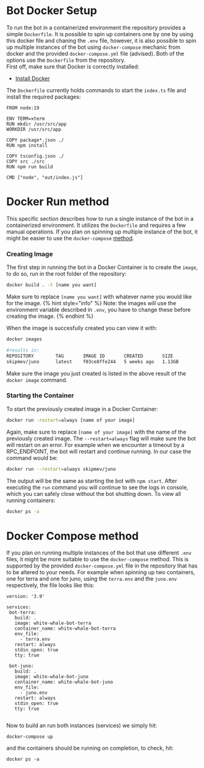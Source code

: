 <!-- Docs for docker deployment arbitrage bot -->
# Bot Docker Setup
To run the bot in a containerized environment the repository provides a simple `Dockerfile`. It is possible to spin up containers one by one by using this docker file and chaning the `.env` file, however, it is also possible to spin up multiple instances of the bot using `docker-compose` mechanic from docker and the provided `docker-compose.yml` file (advised). Both of the options use the `Dockerfile` from the repository. </br>
First off, make sure that Docker is correctly installed:
*   [Install Docker](https://docs.docker.com/get-docker/)

The `Dockerfile` currently holds commands to start the `index.ts` file and install the required packages:
```docker
FROM node:19

ENV TERM=xterm
RUN mkdir /usr/src/app
WORKDIR /usr/src/app

COPY package*.json ./
RUN npm install

COPY tsconfig.json ./
COPY src ./src
RUN npm run build

CMD ["node", "out/index.js"]
```
# Docker Run method
This specific section describes how to run a single instance of the bot in a containerized environment. It utilizes the `Dockerfile` and requires a few manual operations. If you plan on spinning up multiple instance of the bot, it might be easier to use the `docker-compose` [method](#docker-compose-method).
### Creating Image
The first step in running the bot in a Docker Container is to create the `image`, to do so, run in the root folder of the repository:
```bash
docker build . -t [name you want]
```
Make sure to replace `[name you want]` with whatever name you would like for the image. 
{% hint style="info" %}
Note: the images will use the environment variable described in `.env`, you have to change these before creating the image.
{% endhint %}

When the image is succesfully created you can view it with:
```bash
docker images

#results in:
REPOSITORY        TAG       IMAGE ID       CREATED       SIZE
skipmev/juno      latest    f03ce8ffe244   5 weeks ago   1.13GB
```

Make sure the image you just created is listed in the above result of the `docker image` command. 

### Starting the Container
To start the previously created image in a Docker Container:
```bash
docker run -restart=always [name of your image]
```
Again, make sure to replace `[name of your image]` with the name of the previously created image. The `--restart=always` flag will make sure the bot will restart on an error. For example when we encounter a timeout by a RPC_ENDPOINT, the bot will restart and continue running. In our case the command would be:
```bash
docker run --restart=always skipmev/juno
```
The output will be the same as starting the bot with `npm start`. After executing the `run` command you will continue to see the logs in console, which you can safely close without the bot shutting down. 
To view all running containers:
```bash
docker ps -a
```
 # Docker Compose method
 If you plan on running multiple instances of the bot that use different `.env` files, it might be more suitable to use the `docker-compose` method. This is supported by the provided `docker-compose.yml` file in the repository that has to be altered to your needs. For example when spinning up two containers, one for terra and one for juno, using the `terra.env` and the `juno.env` respectively, the file looks like this: 
 ```docker
version: '3.9'

services:
  bot-terra:
    build: .
    image: white-whale-bot-terra
    container_name: white-whale-bot-terra
    env_file:
      - terra.env
    restart: always
    stdin_open: true
    tty: true
  
  bot-juno:
    build: .
    image: white-whale-bot-juno
    container_name: white-whale-bot-juno
    env_file:
      - juno.env
    restart: always
    stdin_open: true
    tty: true
    
 ```
Now to build an run both instances (services) we simply hit:
```docker
docker-compose up
```
and the containers should be running on completion, to check, hit:
```docker
docker ps -a
```